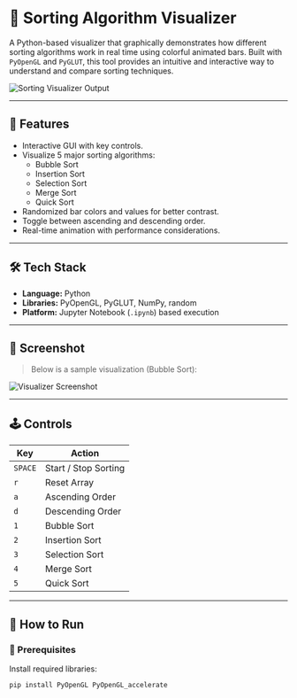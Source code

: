 # 🧠 Sorting Algorithm Visualizer

A Python-based visualizer that graphically demonstrates how different sorting algorithms work in real time using colorful animated bars. Built with `PyOpenGL` and `PyGLUT`, this tool provides an intuitive and interactive way to understand and compare sorting techniques.

![Sorting Visualizer Output](./895d00b4-a701-4009-bbc6-4e0f9db4f13d.png)

---

## 🎯 Features

- Interactive GUI with key controls.
- Visualize 5 major sorting algorithms:
  - Bubble Sort
  - Insertion Sort
  - Selection Sort
  - Merge Sort
  - Quick Sort
- Randomized bar colors and values for better contrast.
- Toggle between ascending and descending order.
- Real-time animation with performance considerations.

---

## 🛠️ Tech Stack

- **Language:** Python
- **Libraries:** PyOpenGL, PyGLUT, NumPy, random
- **Platform:** Jupyter Notebook (`.ipynb`) based execution

---

## 📸 Screenshot

> Below is a sample visualization (Bubble Sort):

![Visualizer Screenshot](.https://drive.google.com/file/d/126uZtJeRf35goFpI10PfR0frneWoNOV1/view?usp=sharing)

---

## 🕹️ Controls

| Key      | Action                     |
|----------|----------------------------|
| `SPACE`  | Start / Stop Sorting       |
| `r`      | Reset Array                |
| `a`      | Ascending Order            |
| `d`      | Descending Order           |
| `1`      | Bubble Sort                |
| `2`      | Insertion Sort             |
| `3`      | Selection Sort             |
| `4`      | Merge Sort                 |
| `5`      | Quick Sort                 |

---

## 🚀 How to Run

### 🔧 Prerequisites

Install required libraries:

```bash
pip install PyOpenGL PyOpenGL_accelerate
